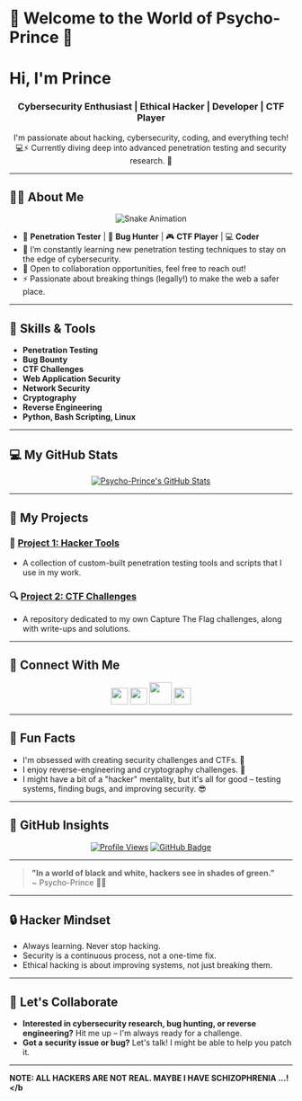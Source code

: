 
# 👾 **Welcome to the World of Psycho-Prince** 👾

<p align="center">
    <h1>Hi, I'm Prince</h1>
    <h3 align="center">Cybersecurity Enthusiast | Ethical Hacker | Developer | CTF Player</h3>
</p>

<p align="center">
    I'm passionate about hacking, cybersecurity, coding, and everything tech! 💻⚡  
    Currently diving deep into advanced penetration testing and security research. 🚀
</p>

---

## 🧑‍💻 **About Me**
<p align="center">
  <img src="https://github.com/psycho-prince/psycho-prince/blob/main/assets/snake.gif" alt="Snake Animation" />
</p>

- 🔏 **Penetration Tester** | 🐞 **Bug Hunter** | 🎮 **CTF Player** | 💻 **Coder**
- 🌱 I’m constantly learning new penetration testing techniques to stay on the edge of cybersecurity.  
- 💬 Open to collaboration opportunities, feel free to reach out!
- ⚡ Passionate about breaking things (legally!) to make the web a safer place. 

---

## 🔨 **Skills & Tools**
- **Penetration Testing**  
- **Bug Bounty**  
- **CTF Challenges**  
- **Web Application Security**  
- **Network Security**  
- **Cryptography**  
- **Reverse Engineering**  
- **Python, Bash Scripting, Linux**  

---

## 💻 **My GitHub Stats**
<p align="center">
  <a href="https://github-readme-stats.vercel.app/api?username=psycho-prince&show_icons=true&count_private=true&theme=react&hide_border=true&bg_color=000000">
    <img src="https://github-readme-stats.vercel.app/api?username=psycho-prince&show_icons=true&count_private=true&theme=react&hide_border=true&bg_color=000000" alt="Psycho-Prince's GitHub Stats"/>
  </a>
</p>

---

## 🧩 **My Projects**
### 🚀 [Project 1: Hacker Tools](https://github.com/psycho-prince/hacker-tools)
- A collection of custom-built penetration testing tools and scripts that I use in my work.
  
### 🔍 [Project 2: CTF Challenges](https://github.com/psycho-prince/ctf-challenges)
- A repository dedicated to my own Capture The Flag challenges, along with write-ups and solutions.

---

## 📣 **Connect With Me**
<p align="center">
  <a href="https://www.linkedin.com/in/psycho-prince"><img src="https://github.com/psycho-prince/psycho-prince/blob/main/assets/linkedin.svg" width="30px" /></a>
  <a href="https://twitter.com/psycho-prince"><img src="https://github.com/psycho-prince/psycho-prince/blob/main/assets/twitter.svg" width="30px" /></a>
  <a href="mailto:psycho-prince@gmail.com"><img src="https://github.com/psycho-prince/psycho-prince/blob/main/assets/gmail.svg" width="40px" /></a>
  <a href="https://t.me/psycho-prince"><img src="https://github.com/psycho-prince/psycho-prince/blob/main/assets/telegram.svg" width="30px" /></a>
</p>

---

## 👾 **Fun Facts**
- I'm obsessed with creating security challenges and CTFs. 🧩  
- I enjoy reverse-engineering and cryptography challenges. 🔐  
- I might have a bit of a "hacker" mentality, but it's all for good – testing systems, finding bugs, and improving security. 😎

---

## 👀 **GitHub Insights**
<p align="center">
  <a href="https://github.com/psycho-prince"><img src="https://komarev.com/ghpvc/?username=psycho-prince" alt="Profile Views"></a>
  <a href="https://github.com/psycho-prince?tab=followers"><img src="https://img.shields.io/github/followers/psycho-prince?label=Followers&style=social" alt="GitHub Badge"></a>
</p>

---

> **"In a world of black and white, hackers see in shades of green."**  
> ~ Psycho-Prince 🧑‍💻

---

## 🔒 **Hacker Mindset**
- Always learning. Never stop hacking.  
- Security is a continuous process, not a one-time fix.  
- Ethical hacking is about improving systems, not just breaking them.

---

## 🚀 **Let's Collaborate**
- **Interested in cybersecurity research, bug hunting, or reverse engineering?** Hit me up – I'm always ready for a challenge.
- **Got a security issue or bug?** Let's talk! I might be able to help you patch it.

---

<b>NOTE: ALL HACKERS ARE NOT REAL. MAYBE I HAVE SCHIZOPHRENIA …!</b
